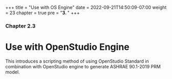 +++
title = "Use with OS Engine"
date = 2022-09-21T14:50:09-07:00
weight = 23
chapter = true
pre = "<b>3. </b>"
+++

### Chapter 2.3

# Use with OpenStudio Engine

This introduces a scripting method of using OpenStudio Standard in combination with OpenStudio engine to generate ASHRAE 90.1-2019 PRM model.
